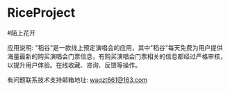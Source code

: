 # RiceProject
#陌上花开

应用说明: "稻谷"是一款线上预定演唱会的应用，其中"稻谷"每天免费为用户提供海量最新的购买演唱会门票信息，有购买演唱会门票相关的信息都经过严格审核，以提升用户体验。在线收藏、咨询、反馈等操作。

有问题联系技术支持邮箱地址: waqzt661@163.com
